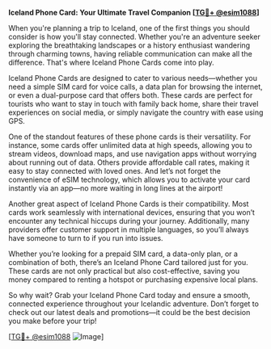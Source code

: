 **Iceland Phone Card: Your Ultimate Travel Companion [[TG💪+ @esim1088](https://t.me/s/esim1088)]**

When you're planning a trip to Iceland, one of the first things you should consider is how you'll stay connected. Whether you're an adventure seeker exploring the breathtaking landscapes or a history enthusiast wandering through charming towns, having reliable communication can make all the difference. That's where Iceland Phone Cards come into play.

Iceland Phone Cards are designed to cater to various needs—whether you need a simple SIM card for voice calls, a data plan for browsing the internet, or even a dual-purpose card that offers both. These cards are perfect for tourists who want to stay in touch with family back home, share their travel experiences on social media, or simply navigate the country with ease using GPS.

One of the standout features of these phone cards is their versatility. For instance, some cards offer unlimited data at high speeds, allowing you to stream videos, download maps, and use navigation apps without worrying about running out of data. Others provide affordable call rates, making it easy to stay connected with loved ones. And let’s not forget the convenience of eSIM technology, which allows you to activate your card instantly via an app—no more waiting in long lines at the airport!

Another great aspect of Iceland Phone Cards is their compatibility. Most cards work seamlessly with international devices, ensuring that you won’t encounter any technical hiccups during your journey. Additionally, many providers offer customer support in multiple languages, so you’ll always have someone to turn to if you run into issues.

Whether you’re looking for a prepaid SIM card, a data-only plan, or a combination of both, there’s an Iceland Phone Card tailored just for you. These cards are not only practical but also cost-effective, saving you money compared to renting a hotspot or purchasing expensive local plans.

So why wait? Grab your Iceland Phone Card today and ensure a smooth, connected experience throughout your Icelandic adventure. Don’t forget to check out our latest deals and promotions—it could be the best decision you make before your trip! 

[[TG💪+ @esim1088](https://t.me/s/esim1088) ![Image](https://i.postimg.cc/Y0z9fWf4/image.png)]
